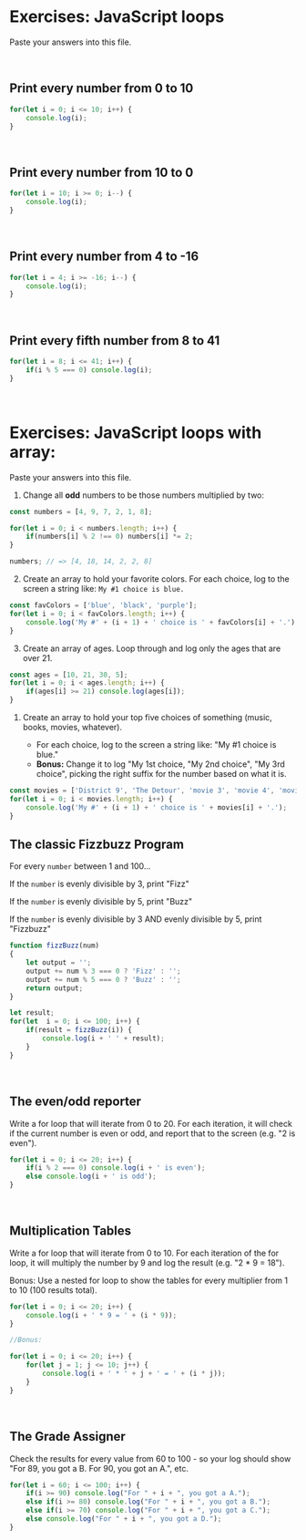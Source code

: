 

# Exercises: JavaScript loops

Paste your answers into this file.

<br>

## Print every number from 0 to 10

```js
for(let i = 0; i <= 10; i++) {
    console.log(i);
}
```

<br>

## Print every number from 10 to 0

```js
for(let i = 10; i >= 0; i--) {
    console.log(i);
}
```

<br>

## Print every number from 4 to -16

```js
for(let i = 4; i >= -16; i--) {
    console.log(i);
}
```

<br>

## Print every fifth number from 8 to 41

```js
for(let i = 8; i <= 41; i++) {
    if(i % 5 === 0) console.log(i);
}
```

<br>

# Exercises: JavaScript loops with array:

Paste your answers into this file.



1. Change all **odd** numbers to be those numbers multiplied by two:
```js
const numbers = [4, 9, 7, 2, 1, 8];

for(let i = 0; i < numbers.length; i++) {
    if(numbers[i] % 2 !== 0) numbers[i] *= 2; 
}

numbers; // => [4, 18, 14, 2, 2, 8]
```

2.  Create an array to hold your favorite colors.  For each choice, log to the screen a string like: `My #1 choice is blue.`

```js
const favColors = ['blue', 'black', 'purple'];
for(let i = 0; i < favColors.length; i++) {
    console.log('My #' + (i + 1) + ' choice is ' + favColors[i] + '.');
}
```
3.  Create an array of ages.  Loop through and log only the ages that are over 21.
```js 
const ages = [10, 21, 30, 5];
for(let i = 0; i < ages.length; i++) {
    if(ages[i] >= 21) console.log(ages[i]);
}
```
1. Create an array to hold your top five choices of something (music, books, movies, whatever).

    - For each choice, log to the screen a string like: "My #1 choice is blue."
    - **Bonus:** Change it to log "My 1st choice, "My 2nd choice", "My 3rd choice", picking the right suffix for the number based on what it is.
```js
const movies = ['District 9', 'The Detour', 'movie 3', 'movie 4', 'movie 5'];
for(let i = 0; i < movies.length; i++) {
    console.log('My #' + (i + 1) + ' choice is ' + movies[i] + '.');
}
```

## The classic Fizzbuzz Program

For every `number` between 1 and 100...

If the `number` is evenly divisible by 3, print "Fizz"

If the `number` is evenly divisible by 5, print "Buzz"

If the `number` is evenly divisible by 3 AND evenly divisible by 5, print "Fizzbuzz"


```js
function fizzBuzz(num)
{
    let output = '';
    output += num % 3 === 0 ? 'Fizz' : '';
    output += num % 5 === 0 ? 'Buzz' : '';
    return output;
}

let result; 
for(let  i = 0; i <= 100; i++) {
    if(result = fizzBuzz(i)) {
        console.log(i + ' ' + result);
    }
}
```

<br>


## The even/odd reporter

Write a for loop that will iterate from 0 to 20. For each iteration, it will check if the current number is even or odd, and report that to the screen (e.g. "2 is even").

```js
for(let i = 0; i <= 20; i++) {
    if(i % 2 === 0) console.log(i + ' is even');
    else console.log(i + ' is odd');
}
```

<br>

## Multiplication Tables

Write a for loop that will iterate from 0 to 10. For each iteration of the for loop, it will multiply the number by 9 and log the result (e.g. "2 * 9 = 18").

Bonus: Use a nested for loop to show the tables for every multiplier from 1 to 10 (100 results total).


```js
for(let i = 0; i <= 20; i++) {
    console.log(i + ' * 9 = ' + (i * 9));
}

//Bonus: 

for(let i = 0; i <= 20; i++) {
    for(let j = 1; j <= 10; j++) {
        console.log(i + ' * ' + j + ' = ' + (i * j));
    }
}
```

<br>

## The Grade Assigner

Check the results for every value from 60 to 100 - so your log should show "For 89, you got a B. For 90, you got an A.", etc.

```js
for(let i = 60; i <= 100; i++) {
    if(i >= 90) console.log("For " + i + ", you got a A.");
    else if(i >= 80) console.log("For " + i + ", you got a B.");
    else if(i >= 70) console.log("For " + i + ", you got a C.");
    else console.log("For " + i + ", you got a D.");
}
```
